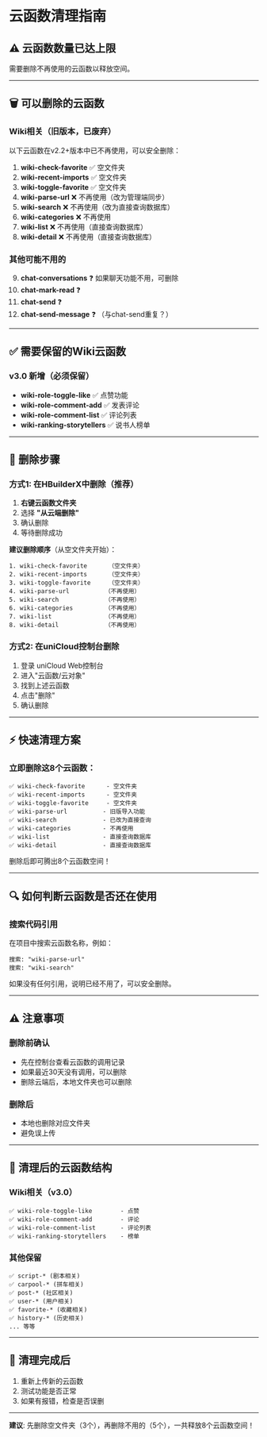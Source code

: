 # 云函数清理指南

## ⚠️ 云函数数量已达上限

需要删除不再使用的云函数以释放空间。

---

## 🗑️ 可以删除的云函数

### Wiki相关（旧版本，已废弃）
以下云函数在v2.2+版本中已不再使用，可以安全删除：

1. **wiki-check-favorite** ✅ 空文件夹
2. **wiki-recent-imports** ✅ 空文件夹  
3. **wiki-toggle-favorite** ✅ 空文件夹
4. **wiki-parse-url** ❌ 不再使用（改为管理端同步）
5. **wiki-search** ❌ 不再使用（改为直接查询数据库）
6. **wiki-categories** ❌ 不再使用
7. **wiki-list** ❌ 不再使用（直接查询数据库）
8. **wiki-detail** ❌ 不再使用（直接查询数据库）

### 其他可能不用的
9. **chat-conversations** ❓ 如果聊天功能不用，可删除
10. **chat-mark-read** ❓
11. **chat-send** ❓
12. **chat-send-message** ❓ （与chat-send重复？）

---

## ✅ 需要保留的Wiki云函数

### v3.0 新增（必须保留）
- **wiki-role-toggle-like** ✅ 点赞功能
- **wiki-role-comment-add** ✅ 发表评论
- **wiki-role-comment-list** ✅ 评论列表
- **wiki-ranking-storytellers** ✅ 说书人榜单

---

## 📝 删除步骤

### 方式1: 在HBuilderX中删除（推荐）

1. **右键云函数文件夹**
2. 选择 **"从云端删除"**
3. 确认删除
4. 等待删除成功

**建议删除顺序**（从空文件夹开始）：
```
1. wiki-check-favorite      （空文件夹）
2. wiki-recent-imports      （空文件夹）
3. wiki-toggle-favorite     （空文件夹）
4. wiki-parse-url          （不再使用）
5. wiki-search             （不再使用）
6. wiki-categories         （不再使用）
7. wiki-list               （不再使用）
8. wiki-detail             （不再使用）
```

### 方式2: 在uniCloud控制台删除

1. 登录 uniCloud Web控制台
2. 进入"云函数/云对象"
3. 找到上述云函数
4. 点击"删除"
5. 确认删除

---

## ⚡ 快速清理方案

### 立即删除这8个云函数：

```
✅ wiki-check-favorite      - 空文件夹
✅ wiki-recent-imports      - 空文件夹
✅ wiki-toggle-favorite     - 空文件夹
✅ wiki-parse-url          - 旧版导入功能
✅ wiki-search             - 已改为直接查询
✅ wiki-categories         - 不再使用
✅ wiki-list               - 直接查询数据库
✅ wiki-detail             - 直接查询数据库
```

删除后即可腾出8个云函数空间！

---

## 🔍 如何判断云函数是否还在使用

### 搜索代码引用

在项目中搜索云函数名称，例如：

```
搜索: "wiki-parse-url"
搜索: "wiki-search"
```

如果没有任何引用，说明已经不用了，可以安全删除。

---

## ⚠️ 注意事项

### 删除前确认
- 先在控制台查看云函数的调用记录
- 如果最近30天没有调用，可以删除
- 删除云端后，本地文件夹也可以删除

### 删除后
- 本地也删除对应文件夹
- 避免误上传

---

## 🎯 清理后的云函数结构

### Wiki相关（v3.0）
```
✅ wiki-role-toggle-like        - 点赞
✅ wiki-role-comment-add        - 评论
✅ wiki-role-comment-list       - 评论列表
✅ wiki-ranking-storytellers    - 榜单
```

### 其他保留
```
✅ script-* (剧本相关)
✅ carpool-* (拼车相关)
✅ post-* (社区相关)
✅ user-* (用户相关)
✅ favorite-* (收藏相关)
✅ history-* (历史相关)
... 等等
```

---

## 🚀 清理完成后

1. 重新上传新的云函数
2. 测试功能是否正常
3. 如果有报错，检查是否误删

---

**建议**: 先删除空文件夹（3个），再删除不用的（5个），一共释放8个云函数空间！

